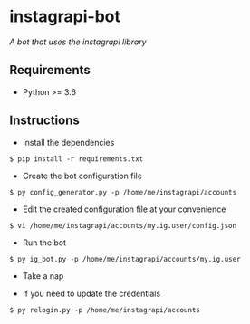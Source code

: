# instagrapi-bot

_A bot that uses the instagrapi library_

## Requirements

- Python >= 3.6

## Instructions

- Install the dependencies

```
$ pip install -r requirements.txt
```

- Create the bot configuration file

```
$ py config_generator.py -p /home/me/instagrapi/accounts
```

- Edit the created configuration file at your convenience

```
$ vi /home/me/instagrapi/accounts/my.ig.user/config.json
```

- Run the bot

```
$ py ig_bot.py -p /home/me/instagrapi/accounts/my.ig.user
```

- Take a nap

- If you need to update the credentials

```
$ py relogin.py -p /home/me/instagrapi/accounts
```
